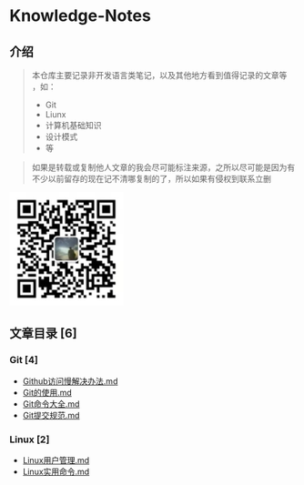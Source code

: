 # Knowledge-Notes

## 介绍

> 本仓库主要记录非开发语言类笔记，以及其他地方看到值得记录的文章等 ，如：
> - Git
> - Liunx
> - 计算机基础知识
> - 设计模式
> - 等

> 如果是转载或复制他人文章的我会尽可能标注来源，之所以尽可能是因为有不少以前留存的现在记不清哪复制的了，所以如果有侵权到联系立删

![微信扫一扫](doc/images/微信二维码.jpg "微信二维码")

## 文章目录 [6]

### Git [4]

- [Github访问慢解决办法.md](Git/Github访问慢解决办法.md)
- [Git的使用.md](Git/Git的使用.md)
- [Git命令大全.md](Git/Git命令大全.md)
- [Git提交规范.md](Git/Git提交规范.md)

### Linux [2]

- [Linux用户管理.md](Linux/Linux用户管理.md)
- [Linux实用命令.md](Linux/Linux实用命令.md)